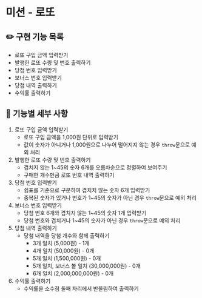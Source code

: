 # 미션 - 로또
## ✏️ 구현 기능 목록
- 로또 구입 금액 입력받기
- 발행한 로또 수량 및 번호 출력하기
- 당첨 번호 입력받기
- 보너스 번호 입력받기
- 당첨 내역 출력하기
- 수익률 출력하기

## 📄 기능별 세부 사항
1. 로또 구입 금액 입력받기
    - 로또 구입 금액을 1,000원 단위로 입력받기
    - 값이 숫자가 아니거나 1,000원으로 나누어 떨어지지 않는 경우 `throw`문으로 예외 처리
2. 발행한 로또 수량 및 번호 출력하기
    - 겹치지 않는 1~45의 숫자 6개를 오름차순으로 정렬하여 보여주기
    - 구매한 개수만큼 로또 번호 내역 출력하기
3. 당첨 번호 입력받기
    - 쉼표를 기준으로 구분하여 겹치치 않는 숫자 6개 입력받기
    - 중복된 숫자가 있거나 번호가 1~45의 숫자가 아닌 경우 `throw`문으로 예외 처리
4. 보너스 번호 입력받기
    - 당첨 번호 6개와 겹치지 않는 1~45의 숫자 1개 입력받기
    - 당첨 번호와 겹치거나 1~45의 숫자가 아닌 경우 `throw`문으로 예외 처리
5. 당첨 내역 출력하기
    - 당첨 내역을 당첨 개수와 함께 출력하기
        - 3개 일치 (5,000원) - 1개
        - 4개 일치 (50,000원) - 0개
        - 5개 일치 (1,500,000원) - 0개
        - 5개 일치, 보너스 볼 일치 (30,000,000원) - 0개
        - 6개 일치 (2,000,000,000원) - 0개
6. 수익률 출력하기
    - 수익률을 소수점 둘째 자리에서 반올림하여 출력하기